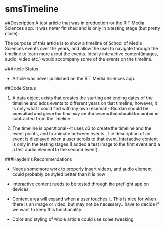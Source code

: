 # smsTimeline

##Description
A test article that was in production for the RIT Media Sciences app. It was never finished and is only in a testing stage (but pretty close).

The purpose of this article is to show a timeline of School of Media Sciences events over the years, and allow the user to navigate through the timeline to learn more about the events. Ideally interactive content(images, audio, video etc.) would accompany some of the events on the timeline.

##Article Status
- Article was never published on the RIT Media Sciences app.

##Code Status 
1. A data object exists that creates the starting and ending dates of the timeline and adds events to different years on that timeline; however, it is only what I could find with my own research--Riordan should be consulted and given the final say on the events that should be added or subtracted from the timeline.

2. The timeline is operational--it uses d3 to create the timeline and the event points, and to animate between events. The description of an event is displayed when a user scrolls to that event. Interactive content is only in the testing stages (I added a test image to the first event and a a test audio element to the second event).

###Hayden's Recommendations
- Needs somemore work to properly insert videos, and audio element could probably be styled better than it is now

- Interactive content needs to be tested through the preflight app on devices

- Content area will expand when a user touches it. This is nice for when there is an image or video, but may not be necessary...have to decide if we want to keep this functionality.

- Color and styling of whole article could use some tweaking
  
